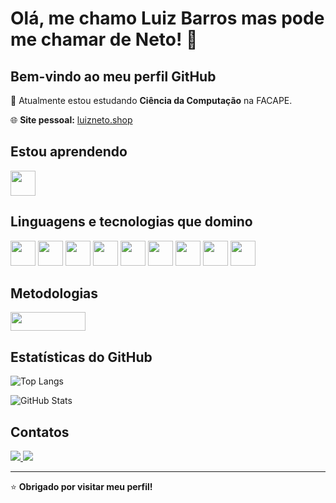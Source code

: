 # Olá, me chamo Luiz Barros mas pode me chamar de Neto! 👋

## Bem-vindo ao meu perfil GitHub

🚶 Atualmente estou estudando **Ciência da Computação** na FACAPE.

🌐 **Site pessoal:** [luizneto.shop](https://luizneto.shop)

## Estou aprendendo

<img loading="lazy" src="https://cdn.jsdelivr.net/gh/devicons/devicon@latest/icons/csharp/csharp-original.svg" width="40" height="40" />

## Linguagens e tecnologias que domino

<img loading="lazy" src="https://cdn.jsdelivr.net/gh/devicons/devicon@latest/icons/javascript/javascript-original.svg" width="40" height="40" />
<img loading="lazy" src="https://cdn.jsdelivr.net/gh/devicons/devicon@latest/icons/python/python-original.svg" width="40" height="40" />
<img loading="lazy" src="https://cdn.jsdelivr.net/gh/devicons/devicon@latest/icons/java/java-original.svg" width="40" height="40" />
<img loading="lazy" src="https://cdn.jsdelivr.net/gh/devicons/devicon@latest/icons/react/react-original.svg" width="40" height="40" />
<img loading="lazy" src="https://cdn.jsdelivr.net/gh/devicons/devicon@latest/icons/nextjs/nextjs-original.svg" width="40" height="40" />
<img loading="lazy" src="https://cdn.jsdelivr.net/gh/devicons/devicon@latest/icons/nestjs/nestjs-original.svg" width="40" height="40" />
<img loading="lazy" src="https://cdn.jsdelivr.net/gh/devicons/devicon@latest/icons/express/express-original.svg" width="40" height="40" />
<img loading="lazy" src="https://cdn.jsdelivr.net/gh/devicons/devicon@latest/icons/git/git-original.svg" width="40" height="40" />
<img loading="lazy" src="https://cdn.jsdelivr.net/gh/devicons/devicon@latest/icons/mongodb/mongodb-original.svg" width="40" height="40" />

## Metodologias

<img loading="lazy" src="https://img.shields.io/badge/Scrum-009639?style=for-the-badge&logo=scrumalliance&logoColor=white" width="120" height="30" />

## Estatísticas do GitHub

![Top Langs](https://github-readme-stats-git-masterrstaa-rickstaa.vercel.app/api/top-langs/?username=LuizBarros-code&bg_color=000&border_color=30A3DC&title_color=E94D5F&text_color=FFF)

![GitHub Stats](https://github-readme-stats-git-masterrstaa-rickstaa.vercel.app/api?username=LuizBarros-code&bg_color=000&border_color=30A3DC&title_color=E94D5F&text_color=FFF)

## Contatos

<div>
  <a href="https://www.linkedin.com/in/luiz-barros-bb79a0269/" target="_blank">
    <img loading="lazy" src="https://img.shields.io/badge/-LinkedIn-%230077B5?style=for-the-badge&logo=linkedin&logoColor=white" target="_blank">
  </a>
  <a href="mailto:contato@luizneto.shop" target="_blank">
    <img loading="lazy" src="https://img.shields.io/badge/-Email-%23D14836?style=for-the-badge&logo=gmail&logoColor=white" target="_blank">
  </a>
</div>

---

⭐ **Obrigado por visitar meu perfil!**
